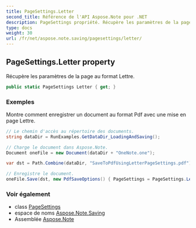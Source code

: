 ```yaml
---
title: PageSettings.Letter
second_title: Référence de l'API Aspose.Note pour .NET
description: PageSettings propriété. Récupère les paramètres de la page au format Lettre.
type: docs
weight: 30
url: /fr/net/aspose.note.saving/pagesettings/letter/
---
```

## PageSettings.Letter property

Récupère les paramètres de la page au format Lettre.

```csharp
public static PageSettings Letter { get; }
```

### Exemples

Montre comment enregistrer un document au format Pdf avec une mise en page Lettre.

```csharp
// Le chemin d'accès au répertoire des documents.
string dataDir = RunExamples.GetDataDir_LoadingAndSaving();

// Charge le document dans Aspose.Note.
Document oneFile = new Document(dataDir + "OneNote.one");

var dst = Path.Combine(dataDir, "SaveToPdfUsingLetterPageSettings.pdf");

// Enregistre le document.
oneFile.Save(dst, new PdfSaveOptions() { PageSettings = PageSettings.Letter });
```

### Voir également

* class [PageSettings](../)
* espace de noms [Aspose.Note.Saving](../../pagesettings/)
* Assemblée [Aspose.Note](../../../)


